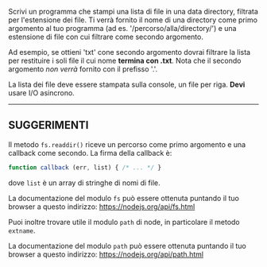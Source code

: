 Scrivi un programma che stampi una lista di file in una data directory, filtrata per l'estensione dei file. Ti verrà fornito il nome di una directory come primo argomento al tuo programma (ad es. '/percorso/alla/directory/') e una estensione di file con cui filtrare come secondo argomento.

Ad esempio, se ottieni 'txt' cone secondo argomento dovrai filtrare la lista per restituire i soli file il cui nome **termina con .txt**. Nota che il secondo argomento _non verrà_ fornito con il prefisso '.'.

La lista dei file deve essere stampata sulla console, un file per riga. **Devi** usare I/O asincrono.

----------------------------------------------------------------------
## SUGGERIMENTI

Il metodo `fs.readdir()` riceve un percorso come primo argomento e una callback come secondo. La firma della callback è:

```js
function callback (err, list) { /* ... */ }
```

dove `list` è un array di stringhe di nomi di file.

La documentazione del modulo `fs` può essere ottenuta puntando il tuo browser a questo indirizzo:
  https://nodejs.org/api/fs.html

Puoi inoltre trovare utile il modulo `path` di node, in particolare il metodo `extname`.

La documentazione del modulo `path` può essere ottenuta puntando il tuo browser a questo indirizzo:
  https://nodejs.org/api/path.html
